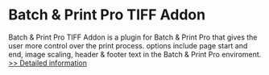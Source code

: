 # Batch & Print Pro TIFF Addon
Batch & Print Pro TIFF Addon is a plugin for Batch & Print Pro that gives the user more control over the print process. options include page start and end, image scaling, header & footer text in the Batch & Print Pro enviroment.
[>> Detailed information](https://secure.shareit.com/shareit/product.html?productid=300357754&affiliateid=200057808)